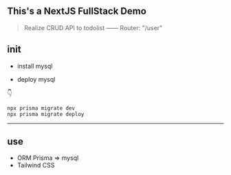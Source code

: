 ## This's a NextJS FullStack Demo
> Realize CRUD API to todolist —— Router: "/user"

## init
- install mysql

- deploy mysql

👇

```
npx prisma migrate dev
npx prisma migrate deploy
```
---

## use
- ORM Prisma => mysql
- Tailwind CSS 
